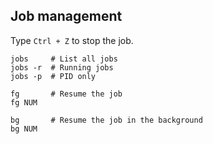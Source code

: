 ---
---

## Job management

Type `Ctrl + Z` to stop the job.

```shell
jobs     # List all jobs
jobs -r  # Running jobs
jobs -p  # PID only

fg       # Resume the job
fg NUM

bg       # Resume the job in the background
bg NUM
```
